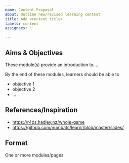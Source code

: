 ```yaml
---
name: Content Proposal
about: Outline new/revised learning content
title: Add <content title>
labels: content
assignees: ''

---
```


## Aims & Objectives

These module(s) provide an introduction to....

By the end of these modules, learners should be able to
- objective 1
- objective 2
- ...

## References/Inspiration

- <https://r4ds.hadley.nz/whole-game>
- <https://github.com/numbats/learnr/blob/master/slides/>

## Format

One or more modules/pages
